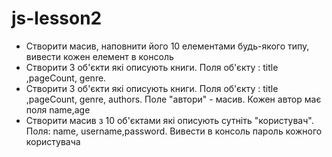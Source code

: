 # js-lesson2

- Створити масив, наповнити його 10 елементами будь-якого типу, вивести кожен елемент в консоль
- Створити 3 об'єкти які описують книги. Поля об'єкту : title ,pageCount, genre.
- Створити 3 об'єкти які описують книги. Поля об'єкту : title ,pageCount, genre, authors. Поле "автори" - масив. Кожен автор має поля name,age
- Створити масив з 10 об'єктами які описують сутніть "користувач". Поля: name, username,password. Вивести в консоль пароль кожного користувача
